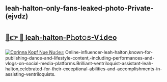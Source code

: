 ## leah-halton-only-fans​-leaked-photo​-Private-(ejvdz)


# <h2><a href="https://mediaupload.pro?title=leah-halton&ref=git">🔗👉 🔴 leah-halton-P𝚑ot𝚘𝚜-V𝚒d𝚎o</a></h2>

[![Corinna Kopf Nue Nu𝚍e𝚜](https://i.imgur.com/0qMVB7G.gif)](https://mediaupload.pro?title=leah-halton&ref=git)
Online-influencer-leah-halton,known-for-publishing-dance-and-lifestyle-content,-including-performances-and-vlogs-on-social-media-platforms.Brilliant-ventriloquist-assistant-leah-halton,celebrated-for-their-exceptional-abilities-and-accomplishments-in-assisting-ventriloquists.  